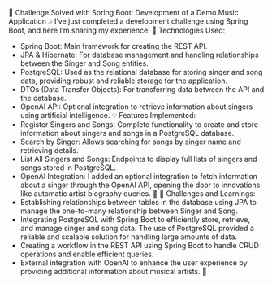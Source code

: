 🚀 Challenge Solved with Spring Boot: Development of a Demo Music Application 🎶
I’ve just completed a development challenge using Spring Boot, and here I’m sharing my experience!
🔧 Technologies Used:
- Spring Boot: Main framework for creating the REST API.
- JPA & Hibernate: For database management and handling relationships between the Singer and Song entities.
- PostgreSQL: Used as the relational database for storing singer and song data, providing robust and reliable storage for the application.
- DTOs (Data Transfer Objects): For transferring data between the API and the database.
- OpenAI API: Optional integration to retrieve information about singers using artificial intelligence.
💡 Features Implemented:
- Register Singers and Songs: Complete functionality to create and store information about singers and songs in a PostgreSQL database.
- Search by Singer: Allows searching for songs by singer name and retrieving details.
- List All Singers and Songs: Endpoints to display full lists of singers and songs stored in PostgreSQL.
- OpenAI Integration: I added an optional integration to fetch information about a singer through the OpenAI API, opening the door to innovations like automatic artist biography queries. 🤖
🔄 Challenges and Learnings:
- Establishing relationships between tables in the database using JPA to manage the one-to-many relationship between Singer and Song.
- Integrating PostgreSQL with Spring Boot to efficiently store, retrieve, and manage singer and song data. The use of PostgreSQL provided a reliable and scalable solution for handling large amounts of data.
- Creating a workflow in the REST API using Spring Boot to handle CRUD operations and enable efficient queries.
- External integration with OpenAI to enhance the user experience by providing additional information about musical artists. 🎤
